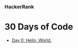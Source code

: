 ### HackerRank

# 30 Days of Code

- [Day 0: Hello, World.](30-Days-of-Code/HackerRank_Day0_Hello-World.java)
